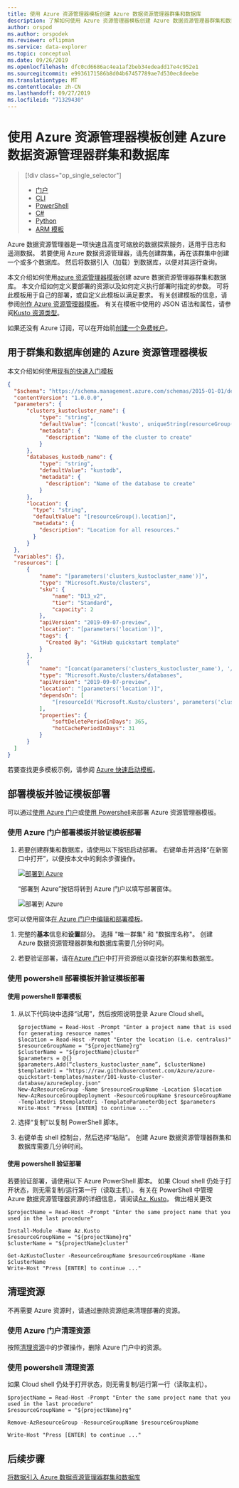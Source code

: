 ```yaml
---
title: 使用 Azure 资源管理器模板创建 Azure 数据资源管理器群集和数据库
description: 了解如何使用 Azure 资源管理器模板创建 Azure 数据资源管理器群集和数据库
author: orspod
ms.author: orspodek
ms.reviewer: oflipman
ms.service: data-explorer
ms.topic: conceptual
ms.date: 09/26/2019
ms.openlocfilehash: dfc0cd6686ac4ea1af2beb34edeadd17e4c952e1
ms.sourcegitcommit: e9936171586b8d04b67457789ae7d530ec8deebe
ms.translationtype: MT
ms.contentlocale: zh-CN
ms.lasthandoff: 09/27/2019
ms.locfileid: "71329430"
---
```

# <a name="create-an-azure-data-explorer-cluster-and-database-by-using-an-azure-resource-manager-template"></a>使用 Azure 资源管理器模板创建 Azure 数据资源管理器群集和数据库

> [!div class="op_single_selector"]
> * [门户](create-cluster-database-portal.md)
> * [CLI](create-cluster-database-cli.md)
> * [PowerShell](create-cluster-database-powershell.md)
> * [C#](create-cluster-database-csharp.md)
> * [Python](create-cluster-database-python.md)
> * [ARM 模板](create-cluster-database-resource-manager.md)

Azure 数据资源管理器是一项快速且高度可缩放的数据探索服务，适用于日志和遥测数据。 若要使用 Azure 数据资源管理器，请先创建群集，再在该群集中创建一个或多个数据库。 然后将数据引入（加载）到数据库，以便对其运行查询。 

本文介绍如何使用[azure 资源管理器模板](../azure-resource-manager/resource-group-overview.md)创建 azure 数据资源管理器群集和数据库。 本文介绍如何定义要部署的资源以及如何定义执行部署时指定的参数。 可将此模板用于自己的部署，或自定义此模板以满足要求。 有关创建模板的信息，请参阅[创作 Azure 资源管理器模板](/azure/azure-resource-manager/resource-group-authoring-templates)。 有关在模板中使用的 JSON 语法和属性，请参阅[Kusto 资源类型](/azure/templates/microsoft.kusto/allversions)。

如果还没有 Azure 订阅，可以在开始前[创建一个免费帐户](https://azure.microsoft.com/free/)。

## <a name="azure-resource-manager-template-for-cluster-and-database-creation"></a>用于群集和数据库创建的 Azure 资源管理器模板

本文介绍如何使用[现有的快速入门模板](https://raw.githubusercontent.com/Azure/azure-quickstart-templates/master/101-kusto-cluster-database/azuredeploy.json)

```json
{
  "$schema": "https://schema.management.azure.com/schemas/2015-01-01/deploymentTemplate.json#",
  "contentVersion": "1.0.0.0",
  "parameters": {
      "clusters_kustocluster_name": {
          "type": "string",
          "defaultValue": "[concat('kusto', uniqueString(resourceGroup().id))]",
          "metadata": {
            "description": "Name of the cluster to create"
          }
      },
      "databases_kustodb_name": {
          "type": "string",
          "defaultValue": "kustodb",
          "metadata": {
            "description": "Name of the database to create"
          }
      },
      "location": {
        "type": "string",
        "defaultValue": "[resourceGroup().location]",
        "metadata": {
          "description": "Location for all resources."
        }
      }
  },
  "variables": {},
  "resources": [
      {
          "name": "[parameters('clusters_kustocluster_name')]",
          "type": "Microsoft.Kusto/clusters",
          "sku": {
              "name": "D13_v2",
              "tier": "Standard",
              "capacity": 2
          },
          "apiVersion": "2019-09-07-preview",
          "location": "[parameters('location')]",
          "tags": {
            "Created By": "GitHub quickstart template"
          }
      },
      {
          "name": "[concat(parameters('clusters_kustocluster_name'), '/', parameters('databases_kustodb_name'))]",
          "type": "Microsoft.Kusto/clusters/databases",
          "apiVersion": "2019-09-07-preview",
          "location": "[parameters('location')]",
          "dependsOn": [
              "[resourceId('Microsoft.Kusto/clusters', parameters('clusters_kustocluster_name'))]"
          ],
          "properties": {
              "softDeletePeriodInDays": 365,
              "hotCachePeriodInDays": 31
          }
      }
  ]
}
```

若要查找更多模板示例，请参阅 [Azure 快速启动模板](https://azure.microsoft.com/resources/templates/)。

## <a name="deploy-the-template-and-verify-template-deployment"></a>部署模板并验证模板部署

可以通过[使用 Azure 门户](#use-the-azure-portal-to-deploy-the-template-and-verify-template-deployment)或[使用 Powershell](#use-powershell-to-deploy-the-template-and-verify-template-deployment)来部署 Azure 资源管理器模板。

### <a name="use-the-azure-portal-to-deploy-the-template-and-verify-template-deployment"></a>使用 Azure 门户部署模板并验证模板部署

1. 若要创建群集和数据库，请使用以下按钮启动部署。 右键单击并选择“在新窗口中打开”，以便按本文中的剩余步骤操作。

    [![部署到 Azure](media/create-cluster-database-resource-manager/deploybutton.png)](https://github.com/Azure/azure-quickstart-templates/blob/master/101-kusto-cluster-database/azuredeploy.json)

    “部署到 Azure”按钮将转到 Azure 门户以填写部署窗体。

    ![部署到 Azure](media/create-cluster-database-resource-manager/deploy-2-azure.png)

您可以使用窗体[在 Azure 门户中编辑和部署模板](/azure/azure-resource-manager/resource-manager-quickstart-create-templates-use-the-portal#edit-and-deploy-the-template)。

1. 完整的**基本**信息和**设置**部分。 选择 "唯一群集" 和 "数据库名称"。
创建 Azure 数据资源管理器群集和数据库需要几分钟时间。

1. 若要验证部署，请在[Azure 门户](https://portal.azure.com)中打开资源组以查找新的群集和数据库。 

### <a name="use-powershell-to-deploy-the-template-and-verify-template-deployment"></a>使用 powershell 部署模板并验证模板部署

#### <a name="deploy-the-template-using-powershell"></a>使用 powershell 部署模板

1. 从以下代码块中选择“试用”，然后按照说明登录 Azure Cloud shell。

    ```azurepowershell-interactive
    $projectName = Read-Host -Prompt "Enter a project name that is used for generating resource names"
    $location = Read-Host -Prompt "Enter the location (i.e. centralus)"
    $resourceGroupName = "${projectName}rg"
    $clusterName = "${projectName}cluster"
    $parameters = @{}
    $parameters.Add(“clusters_kustocluster_name”, $clusterName)
    $templateUri = "https://raw.githubusercontent.com/Azure/azure-quickstart-templates/master/101-kusto-cluster-database/azuredeploy.json"
    New-AzResourceGroup -Name $resourceGroupName -Location $location
    New-AzResourceGroupDeployment -ResourceGroupName $resourceGroupName -TemplateUri $templateUri -TemplateParameterObject $parameters
    Write-Host "Press [ENTER] to continue ..."
    ```

1. 选择“复制”以复制 PowerShell 脚本。
1. 右键单击 shell 控制台，然后选择“粘贴”。
创建 Azure 数据资源管理器群集和数据库需要几分钟时间。

#### <a name="verify-the-deployment-using-powershell"></a>使用 powershell 验证部署

若要验证部署，请使用以下 Azure PowerShell 脚本。  如果 Cloud shell 仍处于打开状态，则无需复制/运行第一行（读取主机）。 有关在 PowerShell 中管理 Azure 数据资源管理器资源的详细信息，请阅读[Az. Kusto](/powershell/module/az.kusto/?view=azps-2.7.0)。 做出相关更改

```azurepowershell-interactive
$projectName = Read-Host -Prompt "Enter the same project name that you used in the last procedure"

Install-Module -Name Az.Kusto
$resourceGroupName = "${projectName}rg"
$clusterName = "${projectName}cluster"

Get-AzKustoCluster -ResourceGroupName $resourceGroupName -Name $clusterName
Write-Host "Press [ENTER] to continue ..."
```

## <a name="clean-up-resources"></a>清理资源

不再需要 Azure 资源时，请通过删除资源组来清理部署的资源。 

### <a name="clean-up-resources-using-the-azure-portal"></a>使用 Azure 门户清理资源

按照[清理资源](create-cluster-database-portal.md#clean-up-resources)中的步骤操作，删除 Azure 门户中的资源。

### <a name="clean-up-resources-using-powershell"></a>使用 powershell 清理资源

如果 Cloud shell 仍处于打开状态，则无需复制/运行第一行（读取主机）。

```azurepowershell-interactive
$projectName = Read-Host -Prompt "Enter the same project name that you used in the last procedure"
$resourceGroupName = "${projectName}rg"

Remove-AzResourceGroup -ResourceGroupName $resourceGroupName

Write-Host "Press [ENTER] to continue ..."
```

## <a name="next-steps"></a>后续步骤

[将数据引入 Azure 数据资源管理器群集和数据库](ingest-data-overview.md)
